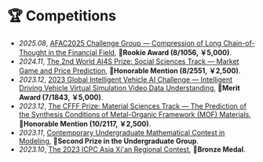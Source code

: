 # 🏆 Competitions

- *2025.08*, [AFAC2025 Challenge Group — Compression of Long Chain-of-Thought in the Financial Field](https://tianchi.aliyun.com/competition/entrance/532353), 🏅**Rookie Award (8/1056, ￥5,000)**.
- *2024.11*, [The 2nd World AI4S Prize: Social Sciences Track — Market Game and Price Prediction](http://competition.sais.com.cn/competitionDetail/532232/format), 🏅**Honorable Mention (8/2551, ￥2,500)**.
- *2023.12*, [2023 Global Intelligent Vehicle AI Challenge — Intelligent Driving Vehicle Virtual Simulation Video Data Understanding](https://tianchi.aliyun.com/competition/entrance/532155), 🏅**Merit Award (7/1843, ￥5,000)**.
- *2023.12*, [The CFFF Prize: Material Sciences Track — The Prediction of the Synthesis Conditions of Metal-Organic Framework (MOF) Materials](https://tianchi.aliyun.com/competition/entrance/532116), 🏅**Honorable Mention (10/2117, ￥2,500)**.
- *2023.11*, [Contemporary Undergraduate Mathematical Contest in Modeling](https://www.mcm.edu.cn/html_cn/node/495b16715673eaee3a770d99aaf9d857.html), 🥈**Second Prize in the Undergraduate Group**.
- *2023.10*, [The 2023 ICPC Asia Xi'an Regional Contest](images/competitions/2023_ICPC_Regional_Bronze.pdf), 🥉**Bronze Medal**.
